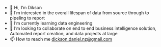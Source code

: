 - 👋 Hi, I’m Dikson
- 👀 I’m interested in the overall lifespan of data from source through to pipeling to report
- 🌱 I’m currently learning data engineering
- 💞️ I’m looking to collaborate on end to end business intelligence solution, Automated report creation, and data projects at large
- 📫 How to reach me dickson.daniel.nz@gmail.com

<!---
dycksyn/dycksyn is a ✨ special ✨ repository because its `README.md` (this file) appears on your GitHub profile.
You can click the Preview link to take a look at your changes.
--->
